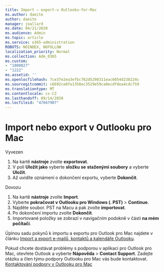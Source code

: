```yaml
---
title: Import – export-v Outlooku-for-Mac
ms.author: daeite
author: daeite
manager: joallard
ms.date: 04/21/2020
ms.audience: Admin
ms.topic: article
ms.service: o365-administration
ROBOTS: NOINDEX, NOFOLLOW
localization_priority: Normal
ms.collection: Adm_O365
ms.custom:
- "1800027"
- "1222"
ms.assetid: ''
ms.openlocfilehash: 7ce37e2ea3efbc762d5298311eac6054d238224c
ms.sourcegitcommit: c6692ce0fa1358ec3529e59ca0ecdfdea4cdc759
ms.translationtype: MT
ms.contentlocale: cs-CZ
ms.lasthandoff: 09/14/2020
ms.locfileid: "47667907"
---
```

# <a name="importexport-in-outlook-for-mac"></a>Import nebo export v Outlooku pro Mac 

Vyvezen
1. Na kartě **nástroje** zvolte **exportovat**.
2. V poli **Uložit jako** vyberte **složku se** **staženými soubory** a vyberte **Uložit**.
3. Až uvidíte oznámení o dokončení exportu, vyberte **Dokončit**.

Dovozu
1. Na kartě **nástroje** zvolte **Import**.
2. Vyberte **pokračovat v Outlooku pro Windows (. PST)**  >  **Continue**.
3. Najděte soubor. PST na Macu a pak zvolte **importovat**.
4. Po dokončení importu zvolte **Dokončit**.
5. Importované položky se zobrazí v navigačním podokně v části **na mém počítači**.

Úplnou sadu pokynů k importu a exportu pro Outlook pro Mac najdete v článku [Import a export e-mailů, kontaktů a kalendáře Outlooku](https://support.office.com/article/92577192-3881-4502-b79d-c3bbada6c8ef#ID0EAACAAA=Mac). 

Pokud chcete dostávat problémy s podporou v aplikaci pro Outlook pro Mac, otevřete Outlook a vyberte **Nápověda**  >  **Contact Support**. Zadejte otázku a člen týmu podpory Outlooku pro Mac vás bude kontaktovat. [Kontaktování podpory v Outlooku pro Mac](https://go.microsoft.com/fwlink/?linkid=2002400&clcid=0x409)